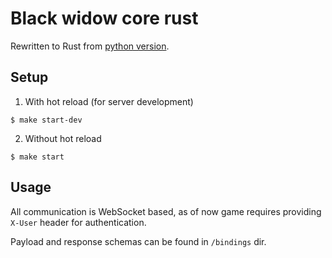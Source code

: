 # Black widow core rust

Rewritten to Rust from [python version](https://github.com/jakub-figat/black-widow-core).


## Setup

1. With hot reload (for server development)

`$ make start-dev`

2. Without hot reload

`$ make start`

## Usage

All communication is WebSocket based, as of now game requires providing
`X-User` header for authentication. 

Payload and response schemas can be found in `/bindings` dir.